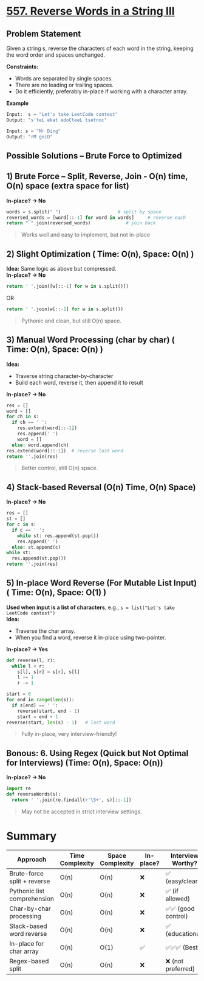 # [557. Reverse Words in a String III](https://leetcode.com/problems/reverse-words-in-a-string-iii/description/)

## Problem Statement
Given a string s, reverse the characters of each word in the string, keeping the word order and spaces unchanged.

**Constraints:**  
- Words are separated by single spaces.
- There are no leading or trailing spaces.
- Do it efficiently, preferably in-place if working with a character array.

**Example**
```python
Input:  s = "Let's take LeetCode contest"
Output: "s'teL ekat edoCteeL tsetnoc"
```
```python
Input: s = "Mr Ding"
Output: "rM gniD"
```

## Possible Solutions – Brute Force to Optimized
## 1) Brute Force – Split, Reverse, Join - O(n) time, O(n) space (extra space for list)

**In-place? -> No**
```python
words = s.split(" ")                     # split by space
reversed_words = [word[::-1] for word in words]     # reverse each
return " ".join(reversed_words)             # join back
```
> Works well and easy to implement, but not in-place

## 2) Slight Optimization ( Time: O(n), Space: O(n) )
**Idea:** Same logic as above but compressed.  
**In-place? -> No**  
```python
return ' '.join([w[::-1] for w in s.split()])
```
OR
```python
return ' '.join(w[::-1] for w in s.split())
```
> Pythonic and clean, but still O(n) space.

## 3) Manual Word Processing (char by char) ( Time: O(n), Space: O(n) )

**Idea:** 
- Traverse string character-by-character
- Build each word, reverse it, then append it to result

**In-place? -> No**
```python
res = []
word = []
for ch in s:
  if ch == ' ':
    res.extend(word[::-1])
    res.append(' ')
    word = []
  else: word.append(ch)
res.extend(word[::-1])  # reverse last word
return ''.join(res)
```
> Better control, still O(n) space.

## 4) Stack-based Reversal (O(n) Time, O(n) Space)
**In-place? -> No**
```python
res = []
st = []
for c in s:
  if c == ' ':
    while st: res.append(st.pop())
    res.append(' ')
  else: st.append(c)
while st:
  res.append(st.pop())
return ''.join(res)
```

 
## 5) In-place Word Reverse (For Mutable List Input) ( Time: O(n), Space: O(1) )
**Used when input is a list of characters**, e.g., `s = list("Let's take LeetCode contest")`  
**Idea:**
- Traverse the char array.
- When you find a word, reverse it in-place using two-pointer.

**In-place? -> Yes**
```python
def reverse(l, r):
  while l < r:
    s[l], s[r] = s[r], s[l]
    l += 1
    r -= 1

start = 0
for end in range(len(s)):
  if s[end] == ' ':
    reverse(start, end - 1)
    start = end + 1
reverse(start, len(s) - 1)   # last word
```
> Fully in-place, very interview-friendly!

## Bonous: 6. Using Regex (Quick but Not Optimal for Interviews) (Time: O(n), Space: O(n))
**In-place? -> No**
```python
import re
def reverseWords(s):
  return ' '.join(re.findall(r'\S+', s)[::-1])
```
> May not be accepted in strict interview settings.

# Summary
| Approach                    | Time Complexity | Space Complexity | In-place? | Interview Worthy? |
| --------------------------- | --------------- | ---------------- | --------- | ----------------- |
| Brute-force split + reverse | O(n)            | O(n)             | ❌         | ✅ (easy/clean)    |
| Pythonic list comprehension | O(n)            | O(n)             | ❌         | ✅ (if allowed)    |
| Char-by-char processing     | O(n)            | O(n)             | ❌         | ✅✅ (good control) |
| Stack-based word reverse    | O(n)            | O(n)             | ❌         | ✅ (educational)   |
| In-place for char array     | O(n)            | O(1)             | ✅         | ✅✅✅ (Best)        |
| Regex-based split           | O(n)            | O(n)             | ❌         | ❌ (not preferred) |
